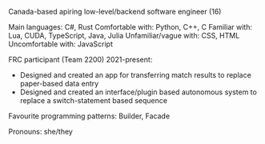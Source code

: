 Canada-based apiring low-level/backend software engineer (16)

Main languages: C#, Rust
Comfortable with: Python, C++, C
Familiar with: Lua, CUDA, TypeScript, Java, Julia
Unfamiliar/vague with: CSS, HTML
Uncomfortable with: JavaScript

FRC participant (Team 2200) 2021-present:
- Designed and created an app for transferring match results to replace paper-based data entry
- Designed and created an interface/plugin based autonomous system to replace a switch-statement based sequence

Favourite programming patterns: Builder, Facade

Pronouns: she/they
